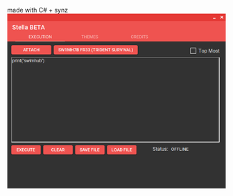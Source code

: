 made with C# + synz
![screnshot](https://github.com/SWIMHUBISWIMMING/stella-synz-ui/blob/master/screenshot.png?raw=true)
